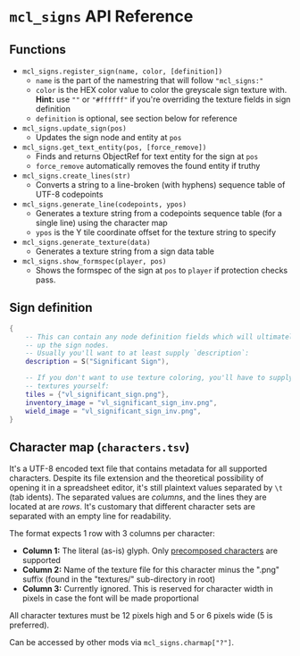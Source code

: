 # `mcl_signs` API Reference

## Functions

* `mcl_signs.register_sign(name, color, [definition])`
	* `name` is the part of the namestring that will follow `"mcl_signs:"`
	* `color` is the HEX color value to color the greyscale sign texture with.\
	  **Hint:** use `""` or `"#ffffff"` if you're overriding the texture fields
	  in sign definition
	* `definition` is optional, see section below for reference
* `mcl_signs.update_sign(pos)`
	* Updates the sign node and entity at `pos`
* `mcl_signs.get_text_entity(pos, [force_remove])`
	* Finds and returns ObjectRef for text entity for the sign at `pos`
	* `force_remove` automatically removes the found entity if truthy
* `mcl_signs.create_lines(str)`
	* Converts a string to a line-broken (with hyphens) sequence table of UTF-8
	  codepoints
* `mcl_signs.generate_line(codepoints, ypos)`
	* Generates a texture string from a codepoints sequence table (for a single
	  line) using the character map
	* `ypos` is the Y tile coordinate offset for the texture string to specify
* `mcl_signs.generate_texture(data)`
	* Generates a texture string from a sign data table
* `mcl_signs.show_formspec(player, pos)`
	* Shows the formspec of the sign at `pos` to `player` if protection checks
	  pass.

## Sign definition

```lua
{
	-- This can contain any node definition fields which will ultimately make
	-- up the sign nodes.
	-- Usually you'll want to at least supply `description`:
	description = S("Significant Sign"),

    -- If you don't want to use texture coloring, you'll have to supply the
	-- textures yourself:
	tiles = {"vl_significant_sign.png"},
	inventory_image = "vl_significant_sign_inv.png",
	wield_image = "vl_significant_sign_inv.png",
}
```

## Character map (`characters.tsv`)

It's a UTF-8 encoded text file that contains metadata for all supported
characters. Despite its file extension and the theoretical possibility of
opening it in a spreadsheet editor, it's still plaintext values separated by
`\t` (tab idents). The separated values are _columns_, and the lines they are
located at are _rows_. It's customary that different character sets are
separated with an empty line for readability.

The format expects 1 row with 3 columns per character:

* **Column 1:** The literal (as-is) glyph. Only [precomposed characters](https://en.wikipedia.org/wiki/Precomposed_character) are supported
* **Column 2:** Name of the texture file for this character minus the ".png"
  suffix (found in the "textures/" sub-directory in root)
* **Column 3:** Currently ignored. This is reserved for character width in
  pixels in case the font will be made proportional

All character textures must be 12 pixels high and 5 or 6 pixels wide (5
is preferred).

Can be accessed by other mods via `mcl_signs.charmap["?"]`.
